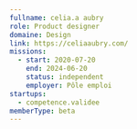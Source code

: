```yaml
---
fullname: celia.a aubry
role: Product designer
domaine: Design
link: https://celiaaubry.com/
missions:
  - start: 2020-07-20
    end: 2024-06-20
    status: independent
    employer: Pôle emploi
startups:
  - competence.validee
memberType: beta
---
```


